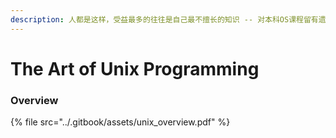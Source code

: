 ```yaml
---
description: 人都是这样，受益最多的往往是自己最不擅长的知识 -- 对本科OS课程留有遗憾
---
```


# The Art of Unix Programming

### Overview

{% file src="../.gitbook/assets/unix\_overview.pdf" %}



